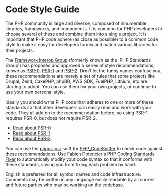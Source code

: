 # Code Style Guide

The PHP community is large and diverse, composed of innumerable libraries, frameworks, and components. It is common for
PHP developers to choose several of these and combine them into a single project. It is important that PHP code adhere
(as close as possible) to a common code style to make it easy for developers to mix and match various libraries for
their projects.

The [Framework Interop Group][fig] (formerly known as the 'PHP Standards Group') has proposed and approved a series of
style recommendations, known as [PSR-0][psr0], [PSR-1][psr1] and [PSR-2][psr2]. Don't let the funny names confuse you,
these recommendations are merely a set of rules that some projects like Drupal, Zend, CakePHP, phpBB, AWS SDK, FuelPHP,
Lithium, etc are starting to adopt. You can use them for your own projects, or continue to use your own personal style.

Ideally you should write PHP code that adheres to one or more of these standards so that other developers can easily
read and work with your code. They all add on to the recommendation before, so using PSR-1 requires PSR-0, but does
not require PSR-2.

* [Read about PSR-0][psr0]
* [Read about PSR-1][psr1]
* [Read about PSR-2][psr2]

You can use the [phpcs-psr][phpcs-psr] sniff for [PHP_CodeSniffer][phpcs] to check code against these recommendations.
Use Fabien Potencier's [PHP Coding Standards Fixer][phpcsfixer] to automatically modify your code syntax so that it
conforms with these standards, saving you from fixing each problem by hand.

English is preferred for all symbol names and code infrastructure. Comments may be written in any language easily readable by all current and future parties who may be working on the codebase.

[fig]: http://www.php-fig.org/
[psr0]: https://github.com/php-fig/fig-standards/blob/master/accepted/PSR-0.md
[psr1]: https://github.com/php-fig/fig-standards/blob/master/accepted/PSR-1-basic-coding-standard.md
[psr2]: https://github.com/php-fig/fig-standards/blob/master/accepted/PSR-2-coding-style-guide.md
[phpcs]: http://pear.php.net/package/PHP_CodeSniffer/
[phpcs-psr]: https://github.com/klaussilveira/phpcs-psr
[phpcsfixer]: http://cs.sensiolabs.org/

